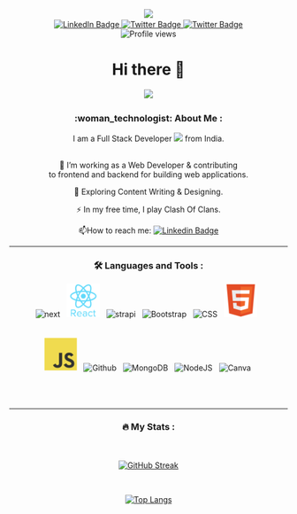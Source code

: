<div id="header" align="center">
  <img src="https://media.giphy.com/media/M9gbBd9nbDrOTu1Mqx/giphy.gif" width="100"/>
</div>

<div id="badges" align="center">
  <a href="https://www.linkedin.com/in/saurabh-sharma-3526aa20a">
    <img src="https://img.shields.io/badge/LinkedIn-blue?style=for-the-badge&logo=linkedin&logoColor=white" alt="LinkedIn Badge"/>
  </a>
  <a href="https://wa.me/919318312854">
    <img src="https://img.shields.io/badge/Whatsapp-green?style=for-the-badge&logo=Whatsapp&logoColor=white" alt="Twitter Badge"/>
  </a>
   <a href="https://devsaurabhsharma.netlify.app/">
    <img src="https://img.shields.io/badge/Portfolio-red?style=for-the-badge&logo=Website&logoColor=white" alt="Twitter Badge"/>
  </a>
</div>
<div id="badges" align="center">
    <img src="https://img.shields.io/badge/Profile%20views-4'059-blue?style=for-the-badge&logo=appveyor" alt="Profile views"/>
</div>
<div align="center"><h1>Hi there 👋</h1></div>

<div align="center">
  <img src="https://i.pinimg.com/originals/fe/61/dc/fe61dc2b7ef08a538b906eced7fa5cb5.gif" width="50%" />
  
</div>

<div align="center"><h3>:woman_technologist: About Me :</h3></div>
<div align="center">I am a Full Stack Developer <img src="https://media.giphy.com/media/WUlplcMpOCEmTGBtBW/giphy.gif" width="30"> from India.</div><br>

<div align="center" width="50%">
  
 :telescope: I’m working as a Web Developer & contributing<br/>to frontend and backend for building web applications.

 :seedling: Exploring Content Writing & Designing.

 :zap: In my free time, I play Clash Of Clans.

 :mailbox:How to reach me: [![Linkedin Badge](https://img.shields.io/badge/-Saurabh-blue?style=for-the-badge&logo=Linkedin&logoColor=white)](https://www.linkedin.com/in/saurabh-sharma-3526aa20a)
  
  
  </div>
  
---

 <div align="center">

### :hammer_and_wrench: Languages and Tools :
  
  <div>
  <img src="https://docs.microsoft.com/en-us/windows/images/nextjs-logo.png" title="nextjs" alt="next" height="80"/>&nbsp;&nbsp;
  <img src="https://github.com/devicons/devicon/blob/master/icons/react/react-original-wordmark.svg" title="React" alt="React" height="60"/>&nbsp;&nbsp;
  <img src="https://cdn.worldvectorlogo.com/logos/strapi-2.svg" title="strapi" alt="strapi"  height="60"/>&nbsp;&nbsp;
  <img src="https://devsaurabhsharma.netlify.app/static/media/bootstrap.f132cb791703420e69ca.png" title="Bootstrap" alt="Bootstrap"  height="60"/>&nbsp;&nbsp;
  <img src="https://devsaurabhsharma.netlify.app/static/media/css.69a82c2d9e45c933a9cb.png"  title="CSS3" alt="CSS"  height="60"/>&nbsp;&nbsp;
  <img src="https://github.com/devicons/devicon/blob/master/icons/html5/html5-original.svg" title="HTML5" alt="HTML"  height="60"/>&nbsp;&nbsp;
    <br><br><br>
  <img src="https://github.com/devicons/devicon/blob/master/icons/javascript/javascript-original.svg" title="JavaScript" alt="JavaScript" height="60"/>&nbsp;&nbsp;
  <img src="https://devsaurabhsharma.netlify.app/static/media/github.3b9e32903aa89111875d.png" title="Github" alt="Github" height="60"/>&nbsp;&nbsp;
  <img src="https://devsaurabhsharma.netlify.app/static/media/mongo.a39b90e4963cd47d2fa2.png" title="MongoDB"  alt="MongoDB"  height="60"/>&nbsp;&nbsp;
  <img src="https://devsaurabhsharma.netlify.app/static/media/nodejs.6f01b9a14007c12aee86.png" title="NodeJS" alt="NodeJS" height="60"/>&nbsp;&nbsp;
  <img src="https://cdn-images-1.medium.com/max/1200/1*A6kkoOVJVpXPWewg8axc5w.png" title="Canva" **alt="Canva" height="60"/>&nbsp;
</div>

  </div>
  <br><br><br>
  
  <div align="center">
  
  ---

### :fire: My Stats :
  <br><br>
  [![GitHub Streak](https://github-readme-streak-stats.herokuapp.com?user=studsaurabh17&hide_border=true&date_format=%5BY%20%5DM%20j)](https://git.io/streak-stats)
 
<br>
  
 [![Top Langs](https://github-readme-stats.vercel.app/api/top-langs/?username=studsaurabh17&layout=compact)](https://github.com/anuraghazra/github-readme-stats)

</div>
  


